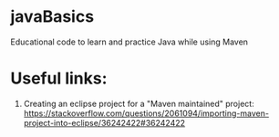 # javaBasics
Educational code to learn and practice Java while using Maven

# Useful links:
1) Creating an eclipse project for a "Maven maintained" project:
https://stackoverflow.com/questions/2061094/importing-maven-project-into-eclipse/36242422#36242422


